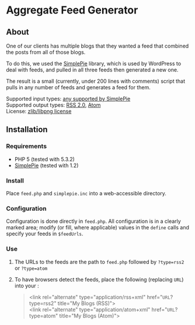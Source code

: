Aggregate Feed Generator
========================
About
-----
One of our clients has multiple blogs that they wanted a 
feed that combined the posts from all of those blogs.

To do this, we used the [SimplePie][1] library, which is 
used by WordPress to deal with feeds, and pulled in all 
three feeds then generated a new one.

The result is a small (currently, under 200 lines with 
comments) script that pulls in any number of feeds and 
generates a feed for them.

Supported input types: [any supported by SimplePie][4]  
Supported output types: [RSS 2.0][2], [Atom][3]  
License: [zlib/libpng license][5]

Installation
------------
### Requirements
+ PHP 5 (tested with 5.3.2)
+ [SimplePie][1] (tested with 1.2)

### Install
Place `feed.php` and `simplepie.inc` into a web-accessible 
directory.

### Configuration
Configuration is done directly in `feed.php`. All 
configuration is in a clearly marked area; modify (or 
fill, where applicable) values in the `define` calls and 
specify your feeds in `$feedUrls`.

### Use
1. The URLs to the feeds are the path to `feed.php` followed 
   by `?type=rss2` or `?type=atom`
2. To have browsers detect the feeds, place the following 
   (replacing `URL`) into your <head>:
      
      > &lt;link rel="alternate" type="application/rss+xml"  href="`URL`?type=rss2" title="My Blogs (RSS)"&gt;  
      > &lt;link rel="alternate" type="application/atom+xml"  href="`URL`?type=atom" title="My Blogs (Atom)"&gt;

[1]: http://simplepie.org
[2]: http://en.wikipedia.org/wiki/RSS
[3]: http://en.wikipedia.org/wiki/Atom_(standard)
[4]: http://simplepie.org/wiki/faq/what_versions_of_rss_or_atom_do_you_support
[5]: http://opensource.org/licenses/zlib-license
